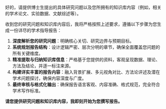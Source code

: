好的，请提供博士生提出的具体研究问题以及您所拥有的知识库内容（例如，相关的学术论文、实验数据、文献综述等）。

收到您的研究问题和知识库内容后，我将严格按照上述要求，遵循以下步骤为您生成一份详尽的学术指导报告：

1.  **深度解析您的研究问题**：明确核心关切、研究边界与预期目标。
2.  **系统规划报告结构**：设计逻辑严密、层次分明的章节，确保全面覆盖您问题的所有关键维度。
3.  **精准提取与归纳知识库信息**：严格基于您提供的资料，客观呈现数据、理论、方法及结论，并逐一标注来源。
4.  **构建详实丰富的报告内容**：融入背景扩展、多元视角对比、方法论评述及潜在学术问题探讨，确保内容深度与广度。
5.  **最终审核与格式化输出**：确保报告语言客观、内容准确、格式规范，完全符合学术写作标准。

**请您提供研究问题和知识库内容，我即刻开始为您撰写报告。**